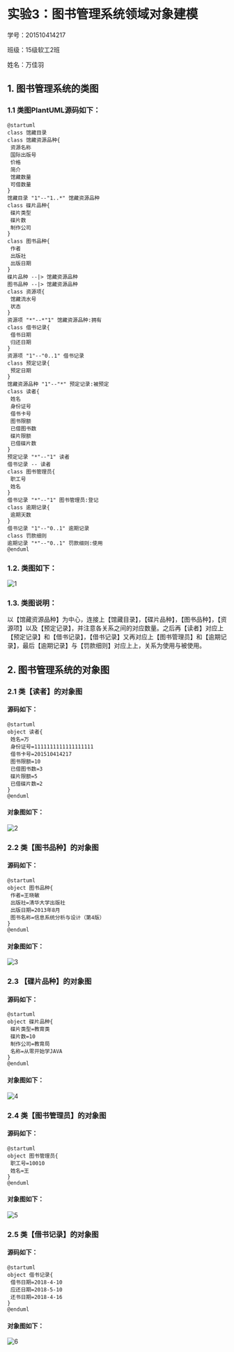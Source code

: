 # 实验3：图书管理系统领域对象建模

学号：201510414217

班级：15级软工2班

姓名：万佳羽

## 1. 图书管理系统的类图

### 1.1 类图PlantUML源码如下：

```
@startuml
class 馆藏目录
class 馆藏资源品种{
 资源名称
 国际出版号
 价格
 简介
 馆藏数量
 可借数量
}
馆藏目录 "1"--"1..*" 馆藏资源品种
class 碟片品种{
 碟片类型
 碟片数
 制作公司
}
class 图书品种{
 作者
 出版社
 出版日期
}
碟片品种 --|> 馆藏资源品种
图书品种 --|> 馆藏资源品种
class 资源项{
 馆藏流水号
 状态
}
资源项 "*"--*"1" 馆藏资源品种:拥有
class 借书记录{
 借书日期
 归还日期
}
资源项 "1"--"0..1" 借书记录
class 预定记录{
 预定日期
}
馆藏资源品种 "1"--"*" 预定记录:被预定
class 读者{
 姓名
 身份证号
 借书卡号
 图书限额
 已借图书数
 碟片限额
 已借碟片数
}
预定记录 "*"--"1" 读者
借书记录 -- 读者
class 图书管理员{
 职工号
 姓名
}
借书记录 "*"--"1" 图书管理员:登记
class 逾期记录{
 逾期天数
}
借书记录 "1"--"0..1" 逾期记录
class 罚款细则
逾期记录 "*"--"0..1" 罚款细则:使用
@enduml
```

### 1.2. 类图如下：

![1](1.png)

### 1.3. 类图说明：

以【馆藏资源品种】为中心，连接上【馆藏目录】，【碟片品种】，【图书品种】，【资源项】以及【预定记录】，并注意各关系之间的对应数量。之后再【读者】对应上【预定记录】和【借书记录】，【借书记录】又再对应上【图书管理员】和【逾期记录】，最后【逾期记录】与【罚款细则】对应上上，关系为使用与被使用。

## 2. 图书管理系统的对象图

### 2.1 类【读者】的对象图

#### 源码如下：

```
@startuml
object 读者{
 姓名=万
 身份证号=1111111111111111111
 借书卡号=201510414217
 图书限额=10
 已借图书数=3
 碟片限额=5
 已借碟片数=2
}
@enduml
```

#### 对象图如下：

![2](2.png)

### 2.2 类【图书品种】的对象图

#### 源码如下：

```
@startuml
object 图书品种{
 作者=王晓敏
 出版社=清华大学出版社
 出版日期=2013年8月
 图书名称=信息系统分析与设计（第4版）
}
@enduml
```

#### 对象图如下：

![3](3.png)

### 2.3 【碟片品种】的对象图

#### 源码如下：

```
@startuml
object 碟片品种{
 碟片类型=教育类
 碟片数=10
 制作公司=教育局
 名称=从零开始学JAVA
}
@enduml
```

#### 对象图如下：

![4](4.png)

### 2.4 类【图书管理员】的对象图

#### 源码如下：

```
@startuml
object 图书管理员{
 职工号=10010
 姓名=王
}
@enduml
```



#### 对象图如下：

![5](5.png)

### 2.5 类【借书记录】的对象图

#### 源码如下：

```
@startuml
object 借书记录{
 借书日期=2018-4-10
 应还日期=2018-5-10
 还书日期=2018-4-16
}
@enduml
```



#### 对象图如下：

![6](6.png)

